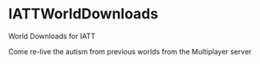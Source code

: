 # IATTWorldDownloads
World Downloads for IATT

Come re-live the autism from previous worlds from the Multiplayer server 
